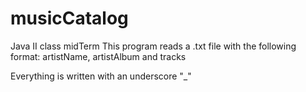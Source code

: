 musicCatalog
============

Java II class midTerm
This program reads a .txt file with the following format:
artistName, artistAlbum and tracks

Everything is written with an underscore "_"

